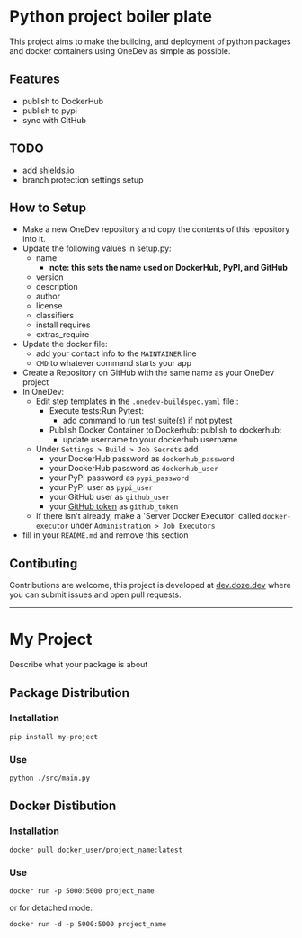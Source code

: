 # Python project boiler plate

This project aims to make the building, and deployment of python packages and docker containers using OneDev as simple as possible.

## Features

- publish to DockerHub
- publish to pypi
- sync with GitHub

## TODO
 
 - add shields.io
 - branch protection settings setup

## How to Setup

- Make a new OneDev repository and copy the contents of this repository into it. 
- Update the following values in setup.py:
    - name   
        - **note: this sets the name used on DockerHub, PyPI, and GitHub**
    - version
    - description
    - author
    - license
    - classifiers
    - install requires
    - extras_require
- Update the docker file:
    - add your contact info to the `MAINTAINER` line
    - `CMD` to whatever command starts your app
- Create a Repository on GitHub with the same name as your OneDev project
- In OneDev:
    - Edit step templates in the `.onedev-buildspec.yaml` file::
        - Execute tests:Run Pytest:
            - add command to run test suite(s) if not pytest
        - Publish Docker Container to Dockerhub: publish to dockerhub:
            - update username to your dockerhub username
    - Under `Settings > Build > Job Secrets` add
      - your DockerHub password as `dockerhub_password`
      - your DockerHub password as `dockerhub_user`
      - your PyPI password as `pypi_password`
      - your PyPI user as `pypi_user`
      - your GitHub user as `github_user`
      - your [GitHub token](https://docs.github.com/en/authentication/keeping-your-account-and-data-secure/creating-a-personal-access-token) as `github_token`
    - If there isn't already, make a 'Server Docker Executor' called `docker-executor` under `Administration > Job Executors`
- fill in your `README.md` and remove this section

## Contibuting

Contributions are welcome, this project is developed at [dev.doze.dev](https://dev.doze.dev/onedev-python-project-boilerplate/) where you can submit issues and open pull requests.

----

# My Project

Describe what your package is about

## Package Distribution

### Installation

`pip install my-project`

### Use

`python ./src/main.py`

## Docker Distibution

### Installation

`docker pull docker_user/project_name:latest`

### Use

`docker run -p 5000:5000 project_name`

or for detached mode:

`docker run -d -p 5000:5000 project_name`

